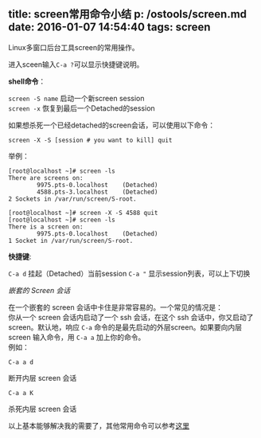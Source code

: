 title: screen常用命令小结
p: /ostools/screen.md
date: 2016-01-07 14:54:40
tags: screen
---

Linux多窗口后台工具screen的常用操作。

<!--more-->

进入sceen输入`C-a ?`可以显示快捷键说明。  

__shell命令__：

`screen -S name` 启动一个新screen session  
`screen -x` 恢复到最后一个Detached的session

如果想杀死一个已经detached的screen会话，可以使用以下命令：

    screen -X -S [session # you want to kill] quit

举例：

```
[root@localhost ~]# screen -ls
There are screens on:
        9975.pts-0.localhost    (Detached)
        4588.pts-3.localhost    (Detached)
2 Sockets in /var/run/screen/S-root.

[root@localhost ~]# screen -X -S 4588 quit
[root@localhost ~]# screen -ls
There is a screen on:
        9975.pts-0.localhost    (Detached)
1 Socket in /var/run/screen/S-root.
```
__快捷键__:

`C-a d` 挂起（Detached）当前session
`C-a "` 显示session列表，可以上下切换

_嵌套的 Screen 会话_

在一个嵌套的 screen 会话中卡住是非常容易的。一个常见的情况是：  
你从一个 screen 会话内启动了一个 ssh 会话，在这个 ssh 会话中，你又启动了 screen。默认地，响应 `C-a` 命令的是最先启动的外层screen。如果要向内层 screen 输入命令，用 `C-a a` 加上你的命令。  
例如： 

	C-a a d
	
断开内层 screen 会话

	C-a a K
	
杀死内层 screen 会话

以上基本能够解决我的需要了，其他常用命令可以参考[这里](https://wiki.archlinux.org/index.php/GNU_Screen)

